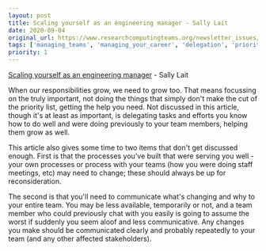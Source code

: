 ```yaml
---
layout: post
title: Scaling yourself as an engineering manager - Sally Lait
date: 2020-09-04
original_url: https://www.researchcomputingteams.org/newsletter_issues/0040
tags: ['managing_teams', 'managing_your_career', 'delegation', 'prioritization']
priority: 1
---
```


<!-- markdownlint-disable MD033 -->
<!-- markdownlint-disable MD041 -->
<!-- markdownlint-disable MD049 -->

[Scaling yourself as an engineering manager](https://sallylait.com/blog/2020/08/24/scaling-yourself/) - Sally Lait

When our responsibilities grow, we need to grow too. That means focussing on the truly important, not doing the things that simply don't make the cut of the priority list, getting the help you need. Not discussed in this article, though it's at least as important, is delegating tasks and efforts you know how to do well and were doing previously to your team members, helping them grow as well.

This article also gives some time to two items that don't get discussed enough. First is that the processes you've built that were serving you well - your own processes or process with your teams (how you were doing staff meetings, etc) may need to change; these should always be up for reconsideration.

The second is that you'll need to communicate what's changing and why to your entire team. You may be less available, temporarily or not, and a team member who could previously chat with you easily is going to assume the worst if suddenly you seem aloof and less communicative. Any changes you make should be communicated clearly and probably repeatedly to your team (and any other affected stakeholders).